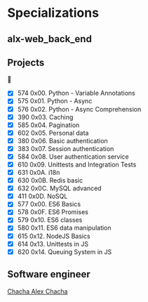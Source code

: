 # Specializations
## alx-web_back_end


## Projects
:open_file_folder:
* [x] 574 0x00. Python - Variable Annotations
* [x] 575 0x01. Python - Async
* [x] 576 0x02. Python - Async Comprehension
* [x] 390 0x03. Caching
* [x] 585 0x04. Pagination
* [x] 602 0x05. Personal data
* [x] 380 0x06. Basic authentication
* [x] 383 0x07. Session authentication
* [x] 584 0x08. User authentication service
* [x] 610 0x09. Unittests and Integration Tests
* [x] 631 0x0A. i18n
* [x] 630 0x0B. Redis basic
* [x] 632 0x0C. MySQL advanced
* [x] 411 0x0D. NoSQL
* [x] 577 0x00. ES6 Basics
* [x] 578 0x0F. ES6 Promises
* [x] 579 0x10. ES6 classes
* [x] 580 0x11. ES6 data manipulation
* [x] 615 0x12. NodeJS Basics
* [x] 614 0x13. Unittests in JS
* [x] 620 0x14. Queuing System in JS

## Software engineer
[Chacha Alex Chacha]()
